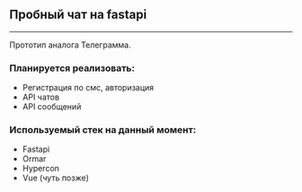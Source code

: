 ## Пробный чат на fastapi

***

Прототип аналога Телеграмма.

### Планируется реализовать:
* Регистрация по смс, авторизация
* API чатов
* API сообщений

### Используемый стек на данный момент:
* Fastapi
* Ormar
* Hypercon
* Vue (чуть позже)